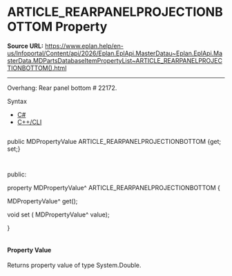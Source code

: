 # ARTICLE_REARPANELPROJECTIONBOTTOM Property

**Source URL:** https://www.eplan.help/en-us/Infoportal/Content/api/2026/Eplan.EplApi.MasterDatau~Eplan.EplApi.MasterData.MDPartsDatabaseItemPropertyList~ARTICLE_REARPANELPROJECTIONBOTTOM().html

---

Overhang: Rear panel bottom # 22172.

Syntax

- [C#](#i-syntax-CS)
- [C++/CLI](#i-syntax-CPP2005)

```
```
public MDPropertyValue ARTICLE_REARPANELPROJECTIONBOTTOM {get; set;}
```
```

```
```
public:

property MDPropertyValue^ ARTICLE_REARPANELPROJECTIONBOTTOM {

   MDPropertyValue^ get();

   void set (    MDPropertyValue^ value);

}
```
```

#### Property Value

Returns property value of type System.Double.
